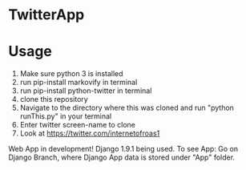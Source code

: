 # TwitterApp

# Usage
1) Make sure python 3 is installed
2) run pip-install markovify in terminal
3) run pip-install python-twitter in terminal
4) clone this repository
5) Navigate to the directory where this was cloned and run "python runThis.py" in your terminal
6) Enter twitter screen-name to clone
7) Look at https://twitter.com/internetofroas1

Web App in development!
Django 1.9.1 being used. 
To see App:
Go on Django Branch, where Django App data is stored under "App" folder. 

